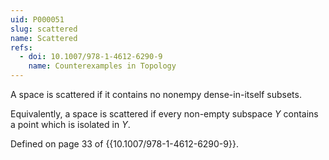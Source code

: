 ```yaml
---
uid: P000051
slug: scattered
name: Scattered
refs:
  - doi: 10.1007/978-1-4612-6290-9
    name: Counterexamples in Topology
---
```

A space is scattered if it contains no nonempy dense-in-itself subsets.

Equivalently, a space is scattered if every non-empty subspace $Y$ contains a point which is isolated in $Y$.

Defined on page 33 of {{10.1007/978-1-4612-6290-9}}.
